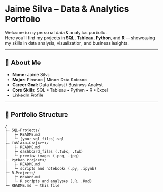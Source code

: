 # Jaime Silva – Data & Analytics Portfolio

Welcome to my personal data & analytics portfolio.  
Here you’ll find my projects in **SQL**, **Tableau**, **Python**, and **R** — showcasing my skills in data analysis, visualization, and business insights.  

---

## 🚀 About Me

- **Name:** Jaime Silva  
- **Major:** Finance | Minor: Data Science  
- **Career Goal:** Data Analyst / Business Analyst  
- **Core Skills:** SQL • Tableau • Python • R • Excel  
- [LinkedIn Profile](https://www.linkedin.com/in/jaime-silva-448a0a335)  

---

## 📂 Portfolio Structure

```text
/
├─ SQL-Projects/
│   ├─ README.md
│   └─ [your_sql_files].sql
├─ Tableau-Projects/
│   ├─ README.md
│   ├─ dashboard_files (.twbx, .twb)
│   └─ preview images (.png, .jpg)
├─ Python-Projects/
│   ├─ README.md
│   └─ scripts and notebooks (.py, .ipynb)
├─ R-Projects/
│   ├─ README.md
│   └─ R scripts and analyses (.R, .Rmd)
└─ README.md  ← this file
